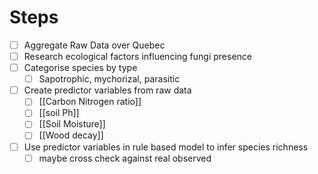 
# Steps
- [ ] Aggregate Raw Data over Quebec
- [ ] Research ecological factors influencing fungi presence 
- [ ] Categorise species by type
	- [ ] Sapotrophic, mychorizal, parasitic
- [ ] Create predictor variables from raw data
	- [ ] [[Carbon  Nitrogen ratio]]
	- [ ] [[soil Ph]]
	- [ ] [[Soil Moisture]]
	- [ ] [[Wood decay]]

- [ ] Use predictor variables in rule based model to infer species richness
	- [ ] maybe cross check against real observed 